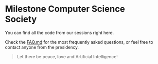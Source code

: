 # Milestone Computer Science Society

You can find all the code from our sessions right here.

Check the [FAQ.md](https://github.com/milestone-computer-science-society/sessions/blob/master/FAQ.md) for the most frequently asked questions, or feel free to contact anyone from the presidency.

> Let there be peace, love and Artificial Intelligence!
